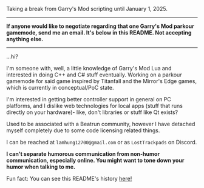 Taking a break from Garry's Mod scripting until January 1, 2025.

---

**If anyone would like to negotiate regarding that one Garry's Mod parkour gamemode, send me an email. It's below in this README. Not accepting anything else.**

---

...hi?

I'm someone with, well, a little knowledge of Garry's Mod Lua and interested in doing C++ and C# stuff eventually. Working on a parkour gamemode for said game inspired by Titanfall and the Mirror's Edge games, which is currently in conceptual/PoC state.

I'm interested in getting better controller support in general on PC platforms, and I dislike web technologies for local apps (stuff that runs directly on your hardware)- like, don't libraries or stuff like Qt exists?

Used to be associated with a Beatrun community, however I have detached myself completely due to some code licensing related things.

I can be reached at `lamhung12700@gmail.com` or as `LostTrackpads` on Discord.

**I can't separate humorous communication from non-humor communication, especially online. You might want to tone down your humor when talking to me.**

Fun fact: You can see this README's history [here!](https://github.com/LostTrackpad/LostTrackpad/commits/main/)

